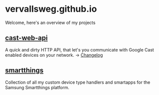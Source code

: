 # vervallsweg.github.io
Welcome, here's an overview of my projects
## [cast-web-api](cast-web-api/ "cast-web-api")
A quick and dirty HTTP API, that let's you communicate with Google Cast enabled devices on your network. -> [Changelog](https://vervallsweg.github.io/cast-web-api/changelog "Changelog")
## [smartthings](smartthings/ "smartthings")
Collection of all my custom device type handlers and smartapps for the Samsung Smartthings platform.
